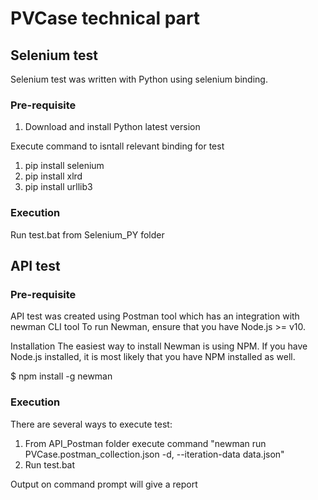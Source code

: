 # PVCase technical part

## Selenium test

Selenium test was written with Python using selenium binding.
### Pre-requisite
1. Download and install Python latest version

Execute command to isntall relevant binding for test
1. pip install selenium
2. pip install xlrd
3. pip install urllib3

### Execution

Run test.bat from Selenium_PY folder


## API test
### Pre-requisite
API test was created using Postman tool which has an integration with newman CLI tool
To run Newman, ensure that you have Node.js >= v10.

Installation
The easiest way to install Newman is using NPM. If you have Node.js installed, it is most likely that you have NPM installed as well.

$ npm install -g newman

### Execution
There are several ways to execute test:
1. From API_Postman folder execute command "newman run PVCase.postman_collection.json -d, --iteration-data data.json"
2. Run test.bat

Output on command prompt will give a report
